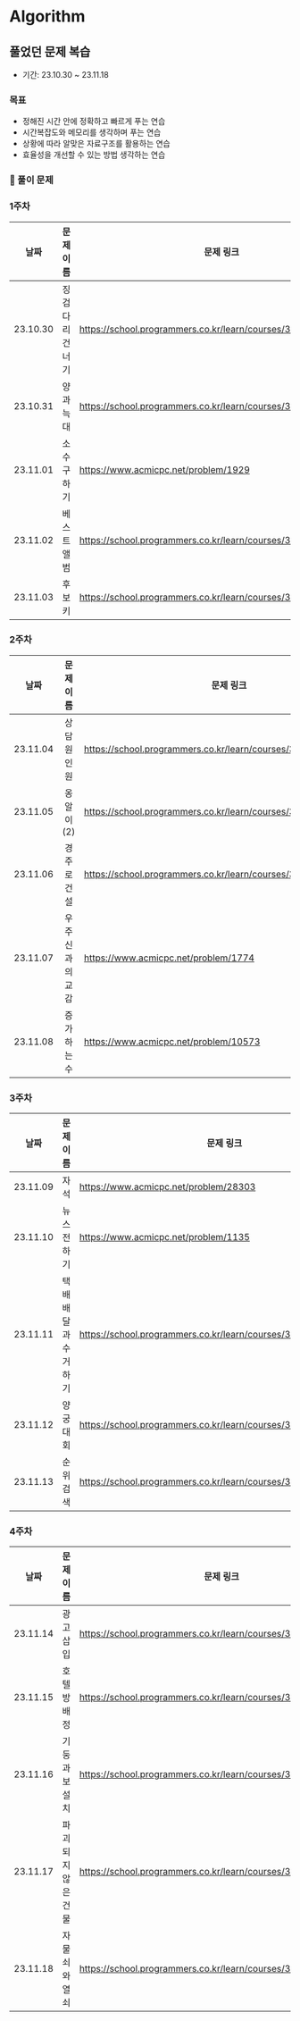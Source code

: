 # Algorithm

## 풀었던 문제 복습 
- 기간: 23.10.30 ~ 23.11.18
  
### 목표
- 정해진 시간 안에 정확하고 빠르게 푸는 연습
- 시간복잡도와 메모리를 생각하며 푸는 연습
- 상황에 따라 알맞은 자료구조를 활용하는 연습
- 효율성을 개선할 수 있는 방법 생각하는 연습

### 📑 풀이 문제

### 1주차

| 날짜   | 문제 이름 | 문제 링크                                       | 완료|
| :------: | :-------: |-------------------------------------------- | :--:|
| 23.10.30 | 징검다리 건너기 | https://school.programmers.co.kr/learn/courses/30/lessons/64062 |&#9745;|
| 23.10.31 | 양과 늑대 | https://school.programmers.co.kr/learn/courses/30/lessons/92343 ||
| 23.11.01 | 소수 구하기 | https://www.acmicpc.net/problem/1929 ||
| 23.11.02 | 베스트 앨범 | https://school.programmers.co.kr/learn/courses/30/lessons/42579 ||
| 23.11.03 | 후보키 | https://school.programmers.co.kr/learn/courses/30/lessons/42890 |&#9745;|

### 2주차

| 날짜   | 문제 이름 | 문제 링크                                       |완료|
| :------: | :-------: |-------------------------------------------- | :--:|
| 23.11.04 | 상담원 인원 |https://school.programmers.co.kr/learn/courses/30/lessons/214288||
| 23.11.05 | 옹알이(2) |https://school.programmers.co.kr/learn/courses/30/lessons/133499||
| 23.11.06 | 경주로 건설 | https://school.programmers.co.kr/learn/courses/30/lessons/67259 ||
| 23.11.07 | 우주신과의 교감 | https://www.acmicpc.net/problem/1774 ||
| 23.11.08 | 증가하는 수 | https://www.acmicpc.net/problem/10573 ||


### 3주차

| 날짜   | 문제 이름 | 문제 링크                                       |완료|
| :------: | :-------: |-------------------------------------------- | :--:|
| 23.11.09 | 자석 |https://www.acmicpc.net/problem/28303 ||
| 23.11.10 | 뉴스 전하기 | https://www.acmicpc.net/problem/1135 ||
| 23.11.11 | 택배 배달과 수거하기 | https://school.programmers.co.kr/learn/courses/30/lessons/150369 ||
| 23.11.12 | 양궁대회 | https://school.programmers.co.kr/learn/courses/30/lessons/92342 ||
| 23.11.13 | 순위검색 | https://school.programmers.co.kr/learn/courses/30/lessons/72412 ||

### 4주차

| 날짜   | 문제 이름 | 문제 링크                                       |완료|
| :------: | :-------: |-------------------------------------------- | :--:|
| 23.11.14 | 광고 삽입 | https://school.programmers.co.kr/learn/courses/30/lessons/72414 ||
| 23.11.15 | 호텔 방 배정 | https://school.programmers.co.kr/learn/courses/30/lessons/64063 ||
| 23.11.16 | 기둥과 보 설치 | https://school.programmers.co.kr/learn/courses/30/lessons/60061 ||
| 23.11.17 | 파괴되지 않은 건물 | https://school.programmers.co.kr/learn/courses/30/lessons/92344 ||
| 23.11.18 | 자물쇠와 열쇠 | https://school.programmers.co.kr/learn/courses/30/lessons/60059 ||

